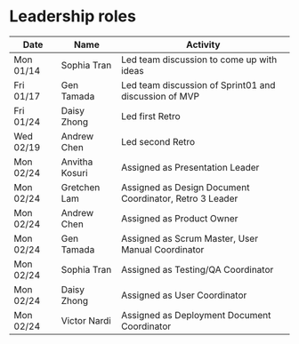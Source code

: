 # Leadership roles

| Date      | Name              | Activity                                               |
|-----------|-------------------|--------------------------------------------------------|
| Mon 01/14 | Sophia Tran       | Led team discussion to come up with ideas              | 
| Fri 01/17 | Gen Tamada        | Led team discussion of Sprint01 and discussion of MVP  | 
| Fri 01/24 | Daisy Zhong       | Led first Retro                                        | 
| Wed 02/19 | Andrew Chen       | Led second Retro                                       |
| Mon 02/24 | Anvitha Kosuri    | Assigned as Presentation Leader                        |
| Mon 02/24 | Gretchen Lam      | Assigned as Design Document Coordinator, Retro 3 Leader|
| Mon 02/24 | Andrew Chen       | Assigned as Product Owner                              |
| Mon 02/24 | Gen Tamada        | Assigned as Scrum Master, User Manual Coordinator      |
| Mon 02/24 | Sophia Tran       | Assigned as Testing/QA Coordinator                     |
| Mon 02/24 | Daisy Zhong       | Assigned as User Coordinator                           |
| Mon 02/24 | Victor Nardi      | Assigned as Deployment Document Coordinator            |